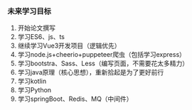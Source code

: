 ### 未来学习目标
1. 开始论文撰写
2. 学习ES6、js、ts
3. 继续学习Vue3开发项目（逻辑优先）
4. 学习node.js+cheerio+puppeteer爬虫（包括学习express）
5. 学习bootstra、Sass、Less（编写页面，不需要花太多精力）
6. 学习java原理（核心思想），重新拾起是为了更好前行
7. 学习kotlin
8. 学习Python
9. 学习springBoot、Redis、MQ（中间件）
